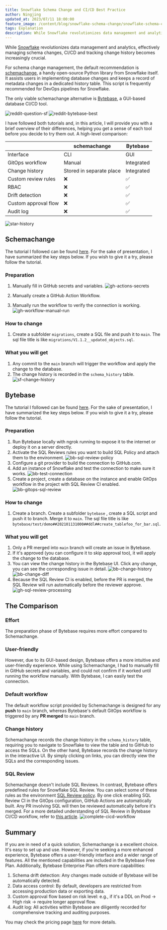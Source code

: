 ```yaml
---
title: Snowflake Schema Change and CI/CD Best Practice
author: Ningjing
updated_at: 2023/07/11 18:00:00
feature_image: /content/blog/snowflake-schema-change/snowflake-schema-change.webp
tags: Explanation
description: While Snowflake revolutionizes data management and analytics, effectively managing schema changes and tracking change history becomes increasingly crucial.
---
```


While [Snowflake](https://www.snowflake.com/) revolutionizes data management and analytics, effectively managing schema changes, CI/CD and tracking change history becomes increasingly crucial.

For schema change management, the default recommendation is [schemachange](https://github.com/Snowflake-Labs/schemachange), a handy open-source Python library from Snowflake itself. It assists users in implementing database changes and keeps a record of metadata changes in a dedicated history table. This script is frequently recommended for DevOps pipelines for Snowflake.

The only viable schemachange alternative is [Bytebase](/), a GUI-based database CI/CD tool.

![reddit-question-sf](/content/blog/snowflake-schema-change/reddit-question-sf.webp)
![reddit-bytebase-best](/content/blog/snowflake-schema-change/reddit-bytebase-best.webp)

I have followed both tutorials and, in this article, I will provide you with a brief overview of their differences, helping you get a sense of each tool before you decide to try them out. A high-level comparison:

|                      | schemachange             | Bytebase   |
| -------------------- | ------------------------ | ---------- |
| Interface            | CLI                      | GUI        |
| GitOps workflow      | Manual                   | Integrated |
| Change history       | Stored in separate place | Integrated |
| Custom review rules  | ❌                       | ✅         |
| RBAC                 | ❌                       | ✅         |
| Drift detection      | ❌                       | ✅         |
| Custom approval flow | ❌                       | ✅         |
| Audit log            | ❌                       | ✅         |

![star-history](/content/blog/snowflake-schema-change/star-history.webp)

## Schemachange

The tutorial I followed can be found [here](https://quickstarts.snowflake.com/guide/devops_dcm_schemachange_github/index.html#0). For the sake of presentation, I have summarized the key steps below. If you wish to give it a try, please follow the tutorial.

### Preparation

1. Manually fill in GitHub secrets and variables.
   ![gh-actions-secrets](/content/blog/snowflake-schema-change/gh-actions-secrets.webp)

2. Manually create a GitHub Action Workflow.
3. Manually run the workflow to verify the connection is working.
   ![gh-workflow-manual-run](/content/blog/snowflake-schema-change/gh-workflow-manual-run.webp)

### How to change

1. Create a subfolder `migrations`, create a SQL file and push it to `main`. The sql file title is like `migrations/V1.1.2__updated_objects.sql`.

### What you will get

1. Any commit to the `main` branch will trigger the workflow and apply the change to the database.
2. The change history is recorded in the `schema_history` table.
   ![sf-change-history](/content/blog/snowflake-schema-change/sf-change-history.webp)

## Bytebase

The tutorial I followed can be found [here](/docs/tutorials/database-change-management-with-snowflake-and-github/). For the sake of presentation, I have summarized the key steps below. If you wish to give it a try, please follow the tutorial.

### Preparation

1. Run Bytebase locally with ngrok running to expose it to the internet or deploy it on a server directly.
2. Activate the SQL Reviews rules you want to build SQL Policy and attach them to the environment.
   ![bb-sql-review-policy](/content/blog/snowflake-schema-change/bb-sql-review-policy.webp)
3. Configure a git provider to build the connection to GitHub.com.
4. Add an instance of Snowflake and test the connection to make sure it works.
   ![bb-test-connection](/content/blog/snowflake-schema-change/bb-test-connection.webp)
5. Create a project, create a database on the instance and enable GitOps workflow in the project with SQL Review CI enabled.
   ![bb-gitops-sql-review](/content/blog/snowflake-schema-change/bb-gitops-sql-review.webp)

### How to change

1. Create a branch. Create a subfolder `bytebase` , create a SQL script and push it to branch. Merge it to `main`. The sql file title is like `bytebase/test/demo##202101131000##ddl##create_tablefoo_for_bar.sql`.

### What you will get

1. Only a PR merged into `main` branch will create an issue in Bytebase.
2. If it's approved (you can configure it to skip approval too), it will apply the change to the database.
3. You can view the change history in the Bytebase UI. Click any change, you can see the corresponding issue in detail.
   ![bb-change-history](/content/blog/snowflake-schema-change/bb-change-history.webp)
   ![bb-change-diff](/content/blog/snowflake-schema-change/bb-change-diff.webp)
4. Because the SQL Review CI is enabled, before the PR is merged, the SQL Review will run automatically before the reviewer approve.
   ![gh-sql-review-processing](/content/blog/snowflake-schema-change/gh-sql-review-processing.webp)

## The Comparison

### Effort

The preparation phase of Bytebase requires more effort compared to Schemachange.

### User-friendly

However, due to its GUI-based design, Bytebase offers a more intuitive and user-friendly experience. While using Schemachange, I had to manually fill in GitHub secrets and variables, and could not confirm if it worked until running the workflow manually. With Bytebase, I can easily test the connection.

### Default workflow

The default workflow script provided by Schemachange is designed for any **push** to `main` branch, whereas Bytebase's default GitOps workflow is triggered by any **PR merged** to `main` branch.

### Change history

Schemachange records the change history in the `schema_history` table, requiring you to navigate to Snowflake to view the table and to GitHub to access the SQLs.
On the other hand, Bytebase records the change history in the interactive UI. By simply clicking on links, you can directly view the SQLs and the corresponding issues.

### SQL Review

Schemachange doesn't include SQL Reviews. In contrast, Bytebase offers predefined rules for Snowflake SQL Review. You can select some of these rules as the environment [SQL Review policy](/docs/sql-review/review-rules). By one click enabling SQL Review CI in the GitOps configuration, GitHub Actions are automatically built. Any PR involving SQL will then be reviewed automatically before it's merged. For a more detailed understanding of SQL Review in Bytebase CI/CD workflow, refer to [this article](/docs/tutorials/database-cicd-best-practice-with-github/).
![complete-cicd-workflow](/content/blog/snowflake-schema-change/complete-cicd-workflow.webp)

## Summary

If you are in need of a quick solution, Schemachange is a excellent choice. It's easy to set up and use. However, if you're seeking a more enhanced experience, Bytebase offers a user-friendly interface and a wider range of features.
All the mentioned capabilities are included in the Bytebase Free Plan. Additionally, Bytebase Enterprise Plan offers more
capabilities:

1. Schema drift detection: Any changes made outside of Bytebase will be automatically detected.
1. Data access control: By default, developers are restricted from accessing production data or exporting data.
1. Custom approval flow based on risk level: e.g., if it's a DDL on Prod -> High risk -> require longer approval flow.
1. Audit log: All activities within Bytebase are diligently recorded for comprehensive tracking and auditing purposes.

You may check the pricing page [here](https://bytebase.com/pricing) for more details.
